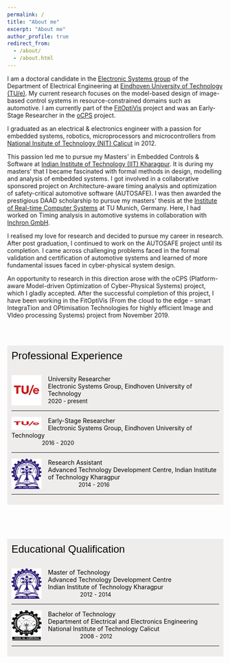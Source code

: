 ```yaml
---
permalink: /
title: "About me"
excerpt: "About me"
author_profile: true
redirect_from: 
  - /about/
  - /about.html
---
```


<!-- <font face="helvetica" size="3"><p align="justify">Hi, this is my official website!</p></font> -->

I am a doctoral candidate in the [Electronic Systems group](https://www.tue.nl/en/research/research-groups/electronic-systems/) of the Department of Electrical Engineering at [Eindhoven University of Technology (TU/e)](https://www.tue.nl/en/). My current research focuses on the model-based design of image-based control systems in resource-constrained domains such as automotive. I am currently part of the [FitOptiVis](https://fitoptivis.eu/) project and was an Early-Stage Researcher in the [oCPS](http://ocps-itn.eu/) project.

I graduated as an electrical & electronics engineer with a passion for embedded systems, robotics, microprocessors and microcontrollers from [National Insitute of Technology (NIT) Calicut](http://nitc.ac.in/) in 2012.

This passion led me to pursue my Masters' in Embedded Controls & Software at [Indian Institute of Technology (IIT) Kharagpur](http://iitkgp.ac.in/). It is during my masters' that I became fascinated with formal methods in design, modelling and analysis of embedded systems. I got involved in a collaborative sponsored project on Architecture-aware timing analysis and optimization of safety-critical automotive software (AUTOSAFE).
I was then awarded the prestigious DAAD scholarship to pursue my masters' thesis at the [Institute of Real-time Computer Systems](https://www.ei.tum.de/rcs/startseite/) at TU Munich, Germany. Here, I had worked on Timing analysis in automotive systems in collaboration with [Inchron GmbH](https://www.inchron.com/).

I realised my love for research and decided to pursue my career in research. After post graduation, I continued to work on the AUTOSAFE project until its completion. I came across challenging problems faced in the formal validation and certification of automotive systems and learned of more fundamental issues faced in cyber-physical system design.

An opportunity to research in this direction arose with the oCPS (Platform-aware Model-driven Optimization of Cyber-Physical Systems) project, which I gladly accepted. After the successful completion of this project, I have been working in the FitOptiVis (From the cloud to the edge – smart IntegraTion and OPtimisation Technologies for highly efficient Image and VIdeo processing Systems) project from November 2019.

<style>
img {
  float: left;
}
.boxed {
  background-color: #EFEDEC;
  color: black;
  border: none ;
  padding: 10px;
}

</style>

<br><br>

<div class="boxed">
  <font face="helvetica" size="5">Professional Experience</font> <br><br>

<font color="black">
  <p><img src="/images/tue.png" alt="harvard" style="width:70px;height:70px;margin-right:15px;">
University Researcher <br>Electronic Systems Group, Eindhoven University of Technology <br> <font size="2"> 2020 - present</font></p><hr>

<p><img src="/images/tue.png" alt="harvard" style="width:70px;height:30px;margin-right:15px;">
Early-Stage Researcher <br>Electronic Systems Group, Eindhoven University of Technology <br> &nbsp;&nbsp;&nbsp;&nbsp;&nbsp;&nbsp;&nbsp;&nbsp;&nbsp;&nbsp;&nbsp;&nbsp;&nbsp;&nbsp;&nbsp;&nbsp;&nbsp; <font size="2">2016 - 2020</font></p><hr>

<p><img src="/images/iit.png" alt="harvard" style="width:70px;height:70px;margin-right:15px;">
Research Assistant <br>Advanced Technology Development Centre, Indian Institute of Technology Kharagpur <br> &nbsp;&nbsp;&nbsp;&nbsp;&nbsp;&nbsp;&nbsp;&nbsp;&nbsp;&nbsp;&nbsp;&nbsp;&nbsp;&nbsp;&nbsp;&nbsp;&nbsp;&nbsp;<font size="2">2014 - 2016</font></p><hr>
</font>
</div>
<br>


<br><br>

<div class="boxed">
  <font face="helvetica" size="5">Educational Qualification</font> <br><br>


<p><img src="/images/iit.png" alt="harvard" style="width:70px;height:70px;margin-right:15px;">
Master of Technology <br> Advanced Technology Development Centre<br> Indian Institute of Technology Kharagpur <br>&nbsp;&nbsp;&nbsp;&nbsp;&nbsp;&nbsp;&nbsp;&nbsp;&nbsp;&nbsp;&nbsp;&nbsp;&nbsp;&nbsp;&nbsp;&nbsp;&nbsp;&nbsp; <font size="2">2012 - 2014</font></p><hr>

<p><img src="/images/nitc.png" alt="harvard" style="width:70px;height:70px;margin-right:15px;">
Bachelor of Technology <br> Department of Electrical and Electronics Engineering <br> National Institute of Technology Calicut <br>&nbsp;&nbsp;&nbsp;&nbsp;&nbsp;&nbsp;&nbsp;&nbsp;&nbsp;&nbsp;&nbsp;&nbsp;&nbsp;&nbsp;&nbsp;&nbsp;&nbsp;&nbsp; <font size="2">2008 - 2012</font></p><hr>
</div>
<br>
